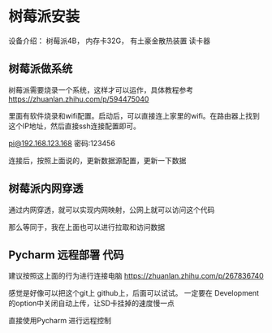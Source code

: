 
# 树莓派安装

设备介绍： 
树莓派4B，
内存卡32G，
有土豪金散热装置
读卡器

## 树莓派做系统

树莓派需要烧录一个系统，这样才可以运作，具体教程参考
https://zhuanlan.zhihu.com/p/594475040

里面有软件烧录和wifi配置。启动后，可以直接连上家里的wifi。在路由器上找到
这个IP地址，然后直接ssh连接配置即可。

pi@192.168.123.168
密码:123456

连接后，按照上面说的，更新数据源配置，更新一下数据

## 树莓派内网穿透
通过内网穿透，就可以实现内网映射，公网上就可以访问这个代码

那么等同于，我在上面也可以进行拉取和访问数据


## Pycharm 远程部署 代码

建议按照这上面的行为进行连接电脑
https://zhuanlan.zhihu.com/p/267836740

感觉是好像可以把这个git上 github上，后面可以试试。
一定要在 Development的option中关闭自动上传，让SD卡挂掉的速度慢一点

直接使用Pycharm 进行远程控制


